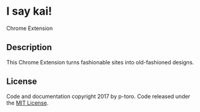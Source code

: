 I say kai!
====

Chrome Extension

## Description

This Chrome Extension turns fashionable sites into old-fashioned designs.

## License

Code and documentation copyright 2017 by p-toro. Code released under the [MIT License](https://github.com/p-toro/isaykai/blob/master/LICENSE).
